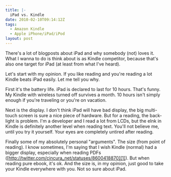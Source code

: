 ```yaml
---
title: |-
  iPad vs. Kindle
date: 2010-02-10T09:14:12Z
tags:
  - Amazon Kindle
  - Apple iPhone/iPad/iPod
layout: post
---
```

There's a lot of blogposts about iPad and why somebody (not) loves it. What I wanna to do is think about is as Kindle competitor, because that's also one target for iPad (at least from what I've heard).

Let's start with my opinion. If you like reading and you're reading a lot Kindle beats iPad easily. Let me tell you why.

First it's the battery life. iPad is declared to last for 10 hours. That's funny. My Kindle with wireless turned off survives a month. 10 hours isn't simply enough if you're traveling or you're on vacation.

Next is the display. I don't think iPad will have bad display, the big multi-touch screen is sure a nice piece of hardware. But for a reading, the back-light is problem. I'm a developer and I read a lot from LCDs, but the eInk in Kindle is definitely another level when reading text. You'll not believe me, until you try it yourself. Your eyes are completely untired after reading.

Finally some of my absolutely personal "arguments". The size (from point of reading). I know sometimes, I'm saying that I wish Kindle (normal) had a bigger display, especially when reading PDFs ([http://twitter.com/cincura_net/statuses/8600418870][1]). But when reading pure ebook, it's ok. And the size is, in my opinion, just good to take your Kindle everywhere with you. Not so sure about iPad.

[1]: http://twitter.com/cincura_net/statuses/8600418870